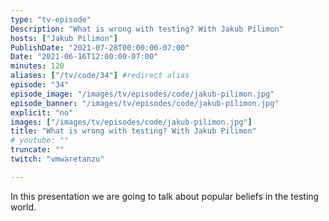 ```yaml
---
type: "tv-episode"
Description: "What is wrong with testing? With Jakub Pilimon"
hosts: ["Jakub Pilimon"]
PublishDate: "2021-07-28T00:00:00-07:00"
Date: "2021-06-16T12:00:00-07:00"
minutes: 120
aliases: ["/tv/code/34"] #redirect alias
episode: "34"
episode_image: "/images/tv/episodes/code/jakub-pilimon.jpg"
episode_banner: "/images/tv/episodes/code/jakub-pilimon.jpg"
explicit: "no"
images: ["/images/tv/episodes/code/jakub-pilimon.jpg"]
title: "What is wrong with testing? With Jakub Pilimon"
# youtube: ""
truncate: ""
twitch: "vmwaretanzu"

---
```


In this presentation we are going to talk about popular beliefs in the testing world.